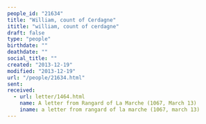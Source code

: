 ```yaml
---
people_id: "21634"
title: "William, count of Cerdagne"
ititle: "william, count of cerdagne"
draft: false
type: "people"
birthdate: ""
deathdate: ""
social_title: ""
created: "2013-12-19"
modified: "2013-12-19"
url: "/people/21634.html"
sent:
received:
  - url: letter/1464.html
    name: A letter from Rangard of La Marche (1067, March 13)
    iname: a letter from rangard of la marche (1067, march 13)
---
```

